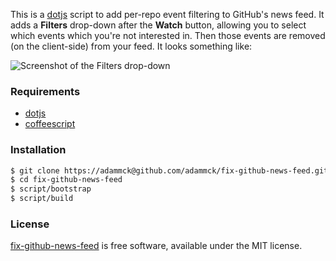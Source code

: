 This is a [dotjs](http://defunkt.io/dotjs) script to add per-repo event
filtering to GitHub's news feed. It adds a **Filters** drop-down after the
**Watch** button, allowing you to select which events which you're not
interested in. Then those events are removed (on the client-side) from your
feed. It looks something like:

![Screenshot of the Filters drop-down](http://i.imgur.com/eTpKu.png)


### Requirements

* [dotjs](http://defunkt.io/dotjs)
* [coffeescript](http://coffeescript.org)


### Installation

```bash
$ git clone https://adammck@github.com/adammck/fix-github-news-feed.git
$ cd fix-github-news-feed
$ script/bootstrap
$ script/build
```

### License

[fix-github-news-feed](https://github.com/adammck/fix-github-news-feed) is free
software, available under the MIT license.